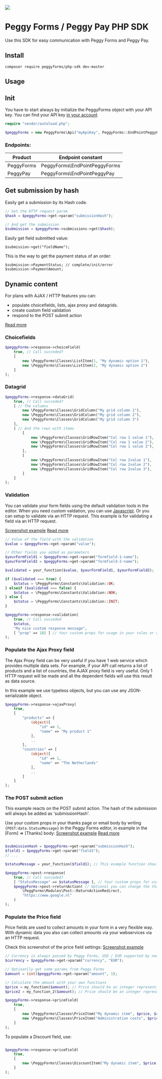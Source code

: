 <img src="https://www.peggyforms.com/app/images/php-sdk.png?3">

Peggy Forms / Peggy Pay PHP SDK
========

Use this SDK for easy communication with Peggy Forms and Peggy Pay.

Install
-------
`composer require peggyforms/php-sdk dev-master`

Usage
--------

## Init

You have to start always by initialize the PeggyForms object with your API key.
You can find your API key [in your account](https://www.peggyforms.com/account#apikeys)

```php
require "vendor/autoload.php";

$peggyForms = new PeggyForms\Api("myApiKey", PeggyForms::EndPointPeggyForms);
```

### Endpoints:
| Product  | Endpoint constant |
| ------------- | ------------- |
| PeggyForms | PeggyForms\EndPointPeggyForms |
| PeggyPay | PeggyForms\EndPointPeggyPay |

## Get submission by hash

Easily get a submission by its Hash code.

```php
// Get the HTTP request param
$hash = $peggyForms->get->param("submissionHash");

// And get the submission
$submission = $peggyForms->submissions->get($hash);
```

Easily get field submitted value:
```
$submission->get("fieldName");
```

This is the way to get the payment status of an order:

```
$submission->PaymentStatus; // complete/init/error
$submission->PaymentAmount;
```

## Dynamic content

For plans with AJAX / HTTP features you can:
- populate choicefields, lists, ajax proxy and datagrids.
- create custom field validation
- respond to the POST submit action

[Read more](https://www.peggyforms.com/features/integrations-webhooks-ajax/how-to-integrations-postsubmit)

### Choicefields

```php
$peggyForms->response->choiceField(
	true, // Call succeded?
	[
		new \PeggyForms\Classes\ListItem(1, "My dynamic option 1"),
		new \PeggyForms\Classes\ListItem(2, "My dynamic option 2")
	]
);
```

### Datagrid
```php
$peggyForms->response->dataGrid(
	true, // Call succeded?
	[ // The columns
		new \PeggyForms\Classes\GridColumn("My grid column 1"),
		new \PeggyForms\Classes\GridColumn("My grid column 2"),
		new \PeggyForms\Classes\GridColumn("My grid column 3")
	],
	[ // And the rows with items
		[
			new \PeggyForms\Classes\GridRowItem("Col row 1 value 1"),
			new \PeggyForms\Classes\GridRowItem("Col row 1 value 2"),
			new \PeggyForms\Classes\GridRowItem("Col row 1 value 3"),
		],
		[
			new \PeggyForms\Classes\GridRowItem("Col row 2value 1"),
			new \PeggyForms\Classes\GridRowItem("Col row 2value 2"),
			new \PeggyForms\Classes\GridRowItem("Col row 2value 3"),
		]
	]
);
```

### Validation

You can validate your form fields using the default validation tools in the editor.
When you need custom valdation, you can use [Javascript](https://www.peggyforms.com/features/javascript-api#validation).
Or you can setup to validate via an HTTP request. This example is for validating a field via an HTTP request.

[Screenshot example](https://www.peggyforms.com/app/images/content/sdk-validation.png)
[Read more](https://www.peggyforms.com/features/inputvalidation)

```php
// Value of the field with the validation
$value = $peggyForms->get->param("value");

// Other fields you added as parameters
$yourFormField1 = $peggyForms->get->param("formfield-1-name");
$yourFormField2 = $peggyForms->get->param("formfield-2-name");

$validated = your_function($value, $yourFormField1, $yourFormField2);

if ($validated === true) {
	$status = \PeggyForms\Constants\Validation::OK;
} elseif ($validated === false) {
	$status = \PeggyForms\Constants\Validation::NOK;
} else {
	$status = \PeggyForms\Constants\Validation::INIT;
}

$peggyForms->response->validation(
	true, // Call succeded
	$status,
	"My nice custom response message",
	[ "prop" => 102 ] // Your custom props for usage in your rules or display as text in your form
);
```

### Populate the Ajax Proxy field

The Ajax Proxy field can be very useful if you have 1 web service which provides multiple data sets.
For example, if your API call returns a list of products and a list of countries, the AJAX proxy field is very useful.
Only 1 HTTP request will be made and all the dependent fields will use this result as data source.

In this example we use typeless objects, but you can use any JSON-serializable object.

```php
$peggyForms->response->ajaxProxy(
	true,
	[
		"products" => [
			(object)[
				"id" => 1,
				"name" => "My product 1"
			],
			..
		],
		"countries" => [
			(object)[
				"id" => 1,
				"name" => "The Netherlands"
			],
			..
		]
	]
);
```

### The POST submit action

This example reacts on the POST submit action. The hash of the submission will always be added as 'submissionHash'.

Use your custom props in your thanks page or email body by writing `{POST:data.StatusMessage}` in the Peggy Forms editor, in example in the [Form] => [Thanks] body:
[Screenshot example](https://www.peggyforms.com/app/images/content/sdk-post-value.png)
[Read more](https://www.peggyforms.com/features/integrations-webhooks-ajax/how-to-integrations-postsubmit#postwebhook)

```php

$submissionHash = $peggyForms->get->param("submissionHash");
$field1 = $peggyForms->get->param("field1");
// ...

$statusMessage = your_function($field1); // This example function should return a string with a message

$peggyForms->post->response(
	true, // Call succeded?
	[ "StatusMessage" => $statusMessage ], // Your custom props for usage in the thanks page or email
	$peggyForms->post->returnAction( // Optional you can change the thankspage to an redirect
		\PeggForms\Modules\Post::ReturnActionRedirect,
		"https://www.google.nl"
	)
);
```

### Populate the Price field

Price fields are used to collect amounts in your form in a very flexible way.
With dynamic data you also can collect amounts via your webservices via an HTTP request.

Check this screenshot of the price field settings:
[Screenshot example](https://www.peggyforms.com/app/images/content/sdk-dynamic-price.png)

```php
// Currency is always passed by Peggy Forms, USD / EUR supported by now
$currency = $peggyForms->get->param("currency", "EUR");

// Optioanlly get some params from Peggy Forms
$amount = (int)$peggyForms->get->param("amount", 1);

// Calculate the amount with your own functions
$price = my_function($amount); // Price should be an integer representing cents
$price2 = my_function_2($amount); // Price should be an integer representing cents

$peggyForms->response->priceField(
	true,
	[
		new \PeggyForms\Classes\PriceItem("My dynamic item", $price, $amount, $currency),
		new \PeggyForms\Classes\PriceItem("Administration costs", $price2, 1, $currency)
	]
);
```

To populate a Discount field, use:

```php

$peggyForms->response->priceField(
	true,
	[
		new \PeggyForms\Classes\DiscountItem("My dynamic item", $price, $amount, $currency),
	]
);
```